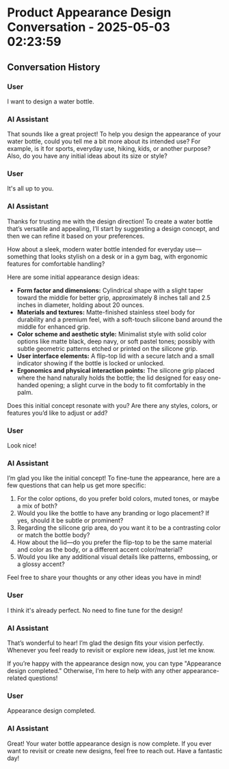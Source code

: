 # Product Appearance Design Conversation - 2025-05-03 02:23:59

## Conversation History

### User

I want to design a water bottle.

### AI Assistant

That sounds like a great project! To help you design the appearance of your water bottle, could you tell me a bit more about its intended use? For example, is it for sports, everyday use, hiking, kids, or another purpose? Also, do you have any initial ideas about its size or style?

### User

It's all up to you.

### AI Assistant

Thanks for trusting me with the design direction! To create a water bottle that’s versatile and appealing, I’ll start by suggesting a design concept, and then we can refine it based on your preferences.

How about a sleek, modern water bottle intended for everyday use—something that looks stylish on a desk or in a gym bag, with ergonomic features for comfortable handling?

Here are some initial appearance design ideas:

- **Form factor and dimensions:** Cylindrical shape with a slight taper toward the middle for better grip, approximately 8 inches tall and 2.5 inches in diameter, holding about 20 ounces.
- **Materials and textures:** Matte-finished stainless steel body for durability and a premium feel, with a soft-touch silicone band around the middle for enhanced grip.
- **Color scheme and aesthetic style:** Minimalist style with solid color options like matte black, deep navy, or soft pastel tones; possibly with subtle geometric patterns etched or printed on the silicone grip.
- **User interface elements:** A flip-top lid with a secure latch and a small indicator showing if the bottle is locked or unlocked.
- **Ergonomics and physical interaction points:** The silicone grip placed where the hand naturally holds the bottle; the lid designed for easy one-handed opening; a slight curve in the body to fit comfortably in the palm.

Does this initial concept resonate with you? Are there any styles, colors, or features you’d like to adjust or add?

### User

Look nice!

### AI Assistant

I’m glad you like the initial concept! To fine-tune the appearance, here are a few questions that can help us get more specific:

1. For the color options, do you prefer bold colors, muted tones, or maybe a mix of both?
2. Would you like the bottle to have any branding or logo placement? If yes, should it be subtle or prominent?
3. Regarding the silicone grip area, do you want it to be a contrasting color or match the bottle body?
4. How about the lid—do you prefer the flip-top to be the same material and color as the body, or a different accent color/material?
5. Would you like any additional visual details like patterns, embossing, or a glossy accent?

Feel free to share your thoughts or any other ideas you have in mind!

### User

I think it's already perfect. No need to fine tune for the design!

### AI Assistant

That’s wonderful to hear! I’m glad the design fits your vision perfectly. Whenever you feel ready to revisit or explore new ideas, just let me know.

If you’re happy with the appearance design now, you can type "Appearance design completed." Otherwise, I’m here to help with any other appearance-related questions!

### User

Appearance design completed.

### AI Assistant

Great! Your water bottle appearance design is now complete. If you ever want to revisit or create new designs, feel free to reach out. Have a fantastic day!

